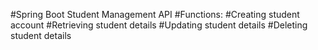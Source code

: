 #Spring Boot Student Management API
#Functions:
#Creating student account
#Retrieving student details
#Updating student details
#Deleting student details
